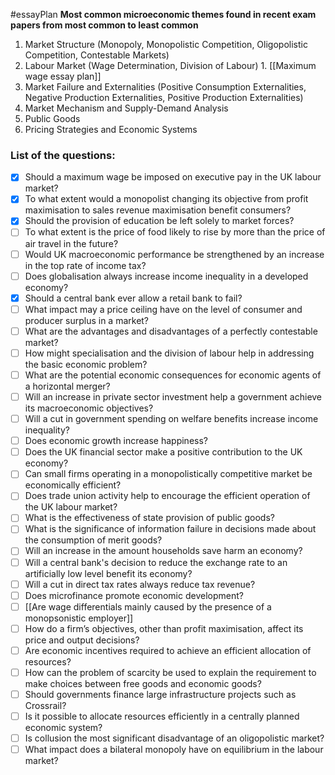 #essayPlan 
**Most common microeconomic themes found in recent exam papers from most common to least common**

1. Market Structure (Monopoly, Monopolistic Competition, Oligopolistic Competition, Contestable Markets)
2. Labour Market (Wage Determination, Division of Labour)
		1. [[Maximum wage essay plan]]
1. Market Failure and Externalities (Positive Consumption Externalities, Negative Production Externalities, Positive Production Externalities)
2. Market Mechanism and Supply-Demand Analysis
3. Public Goods
4. Pricing Strategies and Economic Systems

### List of the questions:
- [x] Should a maximum wage be imposed on executive pay in the UK labour market?
- [x]  To what extent would a monopolist changing its objective from profit maximisation to sales revenue maximisation benefit consumers?
- [x]  Should the provision of education be left solely to market forces?
- [ ]  To what extent is the price of food likely to rise by more than the price of air travel in the future?
- [ ]  Would UK macroeconomic performance be strengthened by an increase in the top rate of income tax?
- [ ]  Does globalisation always increase income inequality in a developed economy?
- [x]  Should a central bank ever allow a retail bank to fail?
- [ ]  What impact may a price ceiling have on the level of consumer and producer surplus in a market?
- [ ]  What are the advantages and disadvantages of a perfectly contestable market?
- [ ]  How might specialisation and the division of labour help in addressing the basic economic problem?
- [ ]  What are the potential economic consequences for economic agents of a horizontal merger?
- [ ]  Will an increase in private sector investment help a government achieve its macroeconomic objectives?
- [ ]  Will a cut in government spending on welfare benefits increase income inequality?
- [ ]  Does economic growth increase happiness?
- [ ]  Does the UK financial sector make a positive contribution to the UK economy?
- [ ]  Can small firms operating in a monopolistically competitive market be economically efficient?
- [ ]  Does trade union activity help to encourage the efficient operation of the UK labour market?
- [ ]  What is the effectiveness of state provision of public goods?
- [ ]  What is the significance of information failure in decisions made about the consumption of merit goods?
- [ ]  Will an increase in the amount households save harm an economy?
- [ ]  Will a central bank's decision to reduce the exchange rate to an artificially low level benefit its economy?
- [ ]  Will a cut in direct tax rates always reduce tax revenue?
- [ ]  Does microfinance promote economic development?
- [ ]  [[Are wage differentials mainly caused by the presence of a monopsonistic employer]]
- [ ]  How do a firm’s objectives, other than profit maximisation, affect its price and output decisions?
- [ ]  Are economic incentives required to achieve an efficient allocation of resources?
- [ ]  How can the problem of scarcity be used to explain the requirement to make choices between free goods and economic goods?
- [ ]  Should governments finance large infrastructure projects such as Crossrail?
- [ ]  Is it possible to allocate resources efficiently in a centrally planned economic system?
- [ ]  Is collusion the most significant disadvantage of an oligopolistic market?
- [ ]  What impact does a bilateral monopoly have on equilibrium in the labour market?